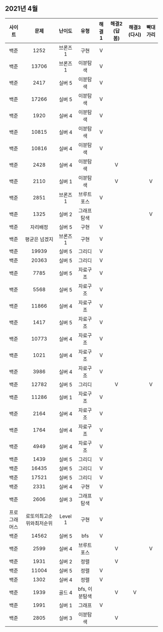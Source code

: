 ## 2021년 4월

|    사이트    |           문제           |  난이도  |     유형      | 해결1 | 해결2 (답 봄) | 해결3 (다시) | 빡대가리 |
| :----------: | :----------------------: | :------: | :-----------: | :---: | :-----------: | :----------: | :------: |
|     백준     |           1252           | 브론즈 1 |     구현      |   V   |               |              |          |
|     백준     |          13706           | 브론즈 1 |   이분탐색    |   V   |               |              |          |
|     백준     |           2417           |  실버 5  |   이분탐색    |   V   |               |              |          |
|     백준     |          17266           |  실버 5  |   이분탐색    |   V   |               |              |          |
|     백준     |           1920           |  실버 4  |   이분탐색    |   V   |               |              |          |
|     백준     |          10815           |  실버 4  |   이분탐색    |   V   |               |              |          |
|     백준     |          10816           |  실버 4  |   이분탐색    |   V   |               |              |          |
|     백준     |           2428           |  실버 4  |   이분탐색    |       |       V       |              |          |
|     백준     |           2110           |  실버 1  |   이분탐색    |       |       V       |              |    V     |
|     백준     |           2851           | 브론즈 1 |  브루트포스   |   V   |               |              |          |
|     백준     |           1325           |  실버 2  |  그래프탐색   |       |               |              |    V     |
|     백준     |         자리배정         |  실버 5  |     구현      |   V   |               |              |          |
|     백준     |      평균은 넘겠지       | 브론즈 1 |     구현      |   V   |               |              |          |
|     백준     |          19939           |  실버 5  |    그리디     |   V   |               |              |          |
|     백준     |          20363           |  실버 5  |    그리디     |   V   |               |              |          |
|     백준     |           7785           |  실버 5  |   자료구조    |   V   |               |              |          |
|     백준     |           5568           |  실버 5  |   자료구조    |   V   |               |              |          |
|     백준     |          11866           |  실버 4  |   자료구조    |   V   |               |              |          |
|     백준     |           1417           |  실버 5  |   자료구조    |   V   |               |              |          |
|     백준     |          10773           |  실버 4  |   자료구조    |   V   |               |              |          |
|     백준     |           1021           |  실버 4  |   자료구조    |   V   |               |              |          |
|     백준     |           3986           |  실버 4  |   자료구조    |   V   |               |              |          |
|     백준     |          12782           |  실버 5  |    그리디     |       |       V       |              |    V     |
|     백준     |          11286           |  실버 1  |   자료구조    |   V   |               |              |          |
|     백준     |           2164           |  실버 4  |   자료구조    |   V   |               |              |          |
|     백준     |           1764           |  실버 4  |   자료구조    |   V   |               |              |          |
|     백준     |           4949           |  실버 4  |   자료구조    |   V   |               |              |          |
|     백준     |           1439           |  실버 5  |    그리디     |   V   |               |              |          |
|     백준     |          16435           |  실버 5  |    그리디     |   V   |               |              |          |
|     백준     |          17521           |  실버 5  |    그리디     |   V   |               |              |          |
|     백준     |           2331           |  실버 4  |     구현      |   V   |               |              |          |
|     백준     |           2606           |  실버 3  |  그래프탐색   |   V   |               |              |          |
| 프로그래머스 | 로또의최고순위와최저순위 | Level 1  |     구현      |   V   |               |              |          |
|     백준     |          14562           |  실버 5  |      bfs      |   V   |               |              |          |
|     백준     |           2599           |  실버 4  |  브루트포스   |       |       V       |              |    V     |
|     백준     |           1931           |  실버 2  |     정렬      |       |       V       |              |          |
|     백준     |          11004           |  실버 5  |     정렬      |   V   |               |              |          |
|     백준     |           1302           |  실버 4  |     정렬      |   V   |               |              |          |
|     백준     |           1939           |  골드 4  | bfs, 이분탐색 |       |       V       |      V       |          |
|     백준     |           1991           |  실버 1  |    그래프     |   V   |               |              |          |
|     백준     |           2805           |  실버 3  |   이분탐색    |       |       V       |              |          |
